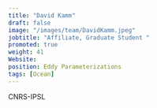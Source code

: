 ```yaml
---
title: "David Kamm"
draft: false
image: "/images/team/DavidKamm.jpeg"
jobtitle: "Affiliate, Graduate Student "
promoted: true
weight: 41
Website:
position: Eddy Parameterizations
tags: [Ocean]
---
```



CNRS-IPSL
